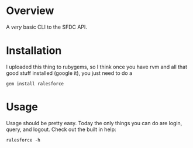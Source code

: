 # Overview

A *very* basic CLI to the SFDC API.

# Installation

I uploaded this thing to rubygems, so I think once you have rvm and all that good stuff installed (google it), you just need to do a 

    gem install ralesforce
    
# Usage

Usage should be pretty easy.  Today the only things you can do are login, query, and logout.  Check out the built in help:

    ralesforce -h